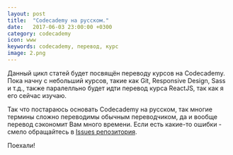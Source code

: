 ```yaml
---
layout: post
title:  "Codecademy на русском."
date:   2017-06-03 23:00:00 +0300
category: codecademy
icon: www
keywords: codecademy, перевод, курс
image: 2.png
---
```

<p>Данный цикл статей будет посвящён переводу курсов на Codecademy. Пока начну с небольший курсов, такие как Git, Responsive Design, Sass и т.д., также паралелльно будет идти перевод курса ReactJS, так как я его сейчас изучаю.</p>
<p>Так что постараюсь основать <span>Codecademy на русском</span>, так многие термины сложно переводимы обычным переводчиком, да и вообще перевод сэкономит Вам много времени. Если есть какие-то ошибки - смело обращайтесь в <a href="//github.com/ViKapitoshka/blog/issues">Issues репозитория</a>.</p>
<p>Поехали!</p>